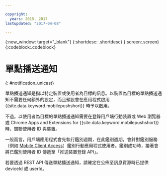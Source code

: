 ```yaml
---

copyright:
  years: 2015, 2017
lastupdated: "2017-04-08"

---
```

{:new_window: target="_blank"}
{:shortdesc: .shortdesc}
{:screen:.screen}
{:codeblock:.codeblock}

# 單點播送通知
{: #notification_unicast}


單點播送通知是指以特定裝置或使用者為目標的訊息。以裝置為目標的單點播送通知不需要任何額外的設定，而且預設會在應用程式啟用 {{site.data.keyword.mobilepushshort}} 時予以啟用。

不過，以使用者為目標的單點播送通知需要在登錄用戶端行動裝置或 Web 瀏覽器或 Chrome Apps and Extensions for {{site.data.keyword.mobilepushshort}} 時，關聯使用者 ID 與裝置。   

一般而言，用戶端應用程式會先執行鑑別週期，在此鑑別週期，會針對鑑別服務（例如 [Mobile Client Access](docs/services/mobileaccess/index.html)）鑑別行動應用程式使用者。鑑別成功時，接著會將已鑑別使用者 ID 傳遞至「推送裝置登錄 API」。 

若要透過 REST API 傳送單點播送通知，請確定在公佈至訊息資源時已提供 deviceId 或 userId。
